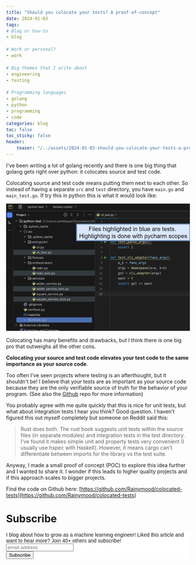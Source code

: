```yaml
---
title: "Should you colocate your tests? A proof-of-concept"
date: 2024-01-03
tags:
# Blog or how-to
- blog

# Work or personal?
- work

# Big themes that I write about
- engineering
- testing

# Programming languages
- golang
- python
- programming
- code
categories: blog
toc: false
toc_sticky: false
header:
    teaser: "/../assets/2024-01-03-should-you-colocate-your-tests-a-proof-of-concept/thumbnail.png"
---
```

<!-- ctrl + alt + v -->

<!-- Checklist:
Title = insight
Interesting 1st sentence
Short and concise -->

<!-- 1. interesting hook -->
I've been writing a lot of golang recently and there is one big thing that golang gets right over python: it colocates source and test code.

Colocating source and test code means putting them next to each other. So instead of having a separate `src` and `test` directory, you have `main.go` and `main_test.go`. If try this in python this is what it would look like: 

![](/../assets/2024-01-03-should-you-colocate-your-tests-a-proof-of-concept/2024-01-03-20-54-57.png)

Colocating has many benefits and drawbacks, but I think there is one big pro that outweighs all the other cons. 

**Colocating your source and test code elevates your test code to the same importance as your source code**. 

Too often I've seen projects where testing is an afterthought, but it shouldn't be! I believe that your tests are as important as your source code because they are the only verifiable source of truth for the behavior of your program. (See also the [Github](https://github.com/Rainymood/colocated-tests) repo for more information)

You probably agree with me quite quickly that this is nice for unit tests, but what about integration tests I hear you think? Good question. I haven't figured this out myself completely but someone on Reddit said this:

> Rust does both. The rust book suggests unit tests within the source files (in separate modules) and integration tests in the test directory. I've found it makes simple unit and property tests very convenient (I usually use hspec with Haskell). However, it means cargo can't differentiate between imports for the library vs the test suite.

Anyway, I made a small proof of concept (POC) to explore this idea further and I wanted to share it. I wonder if this leads to higher quality projects and if this approach scales to bigger projects.

Find the code on Github here: [https://github.com/Rainymood/colocated-tests](https://github.com/Rainymood/colocated-tests)

<!-- ![](/../assets/2024-01-03-should-you-colocate-your-tests-a-proof-of-concept/2024-01-04-08-39-51.png) -->

<!-- ![](/../assets/2024-01-03-should-you-colocate-your-tests-a-proof-of-concept/2024-01-04-14-53-39.png) -->


# Subscribe
<!-- Begin Mailchimp Signup Form -->
<link href="//cdn-images.mailchimp.com/embedcode/horizontal-slim-10_7.css" rel="stylesheet" type="text/css">
<style type="text/css">
#mc_embed_signup{background:#fff; clear:left; font:14px Helvetica,Arial,sans-serif; width:100%;}
/* Add your own Mailchimp form style overrides in your site stylesheet or in this style block.
    We recommend moving this block and the preceding CSS link to the HEAD of your HTML file. */
</style>
<div id="mc_embed_signup">
<form action="https://gmail.us3.list-manage.com/subscribe/post?u=92fe86c389878585bc87837e8&amp;id=50543deff9" method="post" id="mc-embedded-subscribe-form" name="mc-embedded-subscribe-form" class="validate" target="_blank" novalidate>
    <div id="mc_embed_signup_scroll">
<label for="mce-EMAIL">I blog about how to grow as a machine learning engineer! Liked this article and want to hear more? Join 40+ others and subscribe!</label>
<input type="email" value="" name="EMAIL" class="email" id="mce-EMAIL" placeholder="email address" required>
    <!-- real people should not fill this in and expect good things - do not remove this or risk form bot signups-->
    <div style="position: absolute; left: -5000px;" aria-hidden="true"><input type="text" name="b_92fe86c389878585bc87837e8_50543deff9" tabindex="-1" value=""></div>
    <div class="clear"><input type="submit" value="Subscribe" name="subscribe" id="mc-embedded-subscribe" class="button"></div>
    </div>
</form>
</div>
<!--End mc_embed_signup-->
    